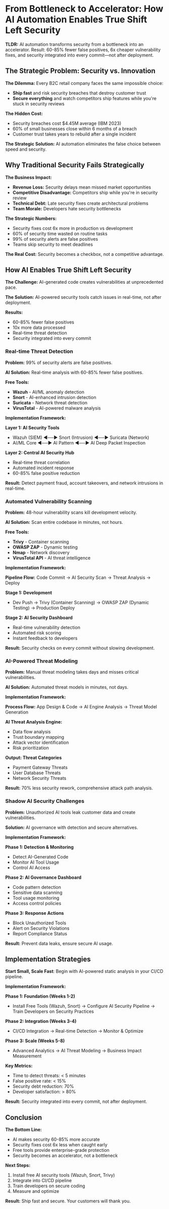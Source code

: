 # From Bottleneck to Accelerator: How AI Automation Enables True Shift Left Security

**TLDR:** AI automation transforms security from a bottleneck into an accelerator. Result: 60-85% fewer false positives, 6x cheaper vulnerability fixes, and security integrated into every commit—not after deployment.

## The Strategic Problem: Security vs. Innovation

**The Dilemma:** Every B2C retail company faces the same impossible choice:
- **Ship fast** and risk security breaches that destroy customer trust
- **Secure everything** and watch competitors ship features while you're stuck in security reviews

**The Hidden Cost:** 
- Security breaches cost $4.45M average (IBM 2023)
- 60% of small businesses close within 6 months of a breach
- Customer trust takes years to rebuild after a single incident

**The Strategic Solution:** AI automation eliminates the false choice between speed and security.

## Why Traditional Security Fails Strategically

**The Business Impact:**
- **Revenue Loss:** Security delays mean missed market opportunities
- **Competitive Disadvantage:** Competitors ship while you're in security review
- **Technical Debt:** Late security fixes create architectural problems
- **Team Morale:** Developers hate security bottlenecks

**The Strategic Numbers:**
- Security fixes cost 6x more in production vs development
- 60% of security time wasted on routine tasks
- 99% of security alerts are false positives
- Teams skip security to meet deadlines

**The Real Cost:** Security becomes a checkbox, not a competitive advantage.

## How AI Enables True Shift Left Security

**The Challenge:** AI-generated code creates vulnerabilities at unprecedented pace.

**The Solution:** AI-powered security tools catch issues in real-time, not after deployment.

**Results:**
- 60-85% fewer false positives
- 10x more data processed
- Real-time threat detection
- Security integrated into every commit

### Real-time Threat Detection

**Problem:** 99% of security alerts are false positives.

**AI Solution:** Real-time analysis with 60-85% fewer false positives.

**Free Tools:**
- **Wazuh** - AI/ML anomaly detection
- **Snort** - AI-enhanced intrusion detection  
- **Suricata** - Network threat detection
- **VirusTotal** - AI-powered malware analysis

**Implementation Framework:**

**Layer 1: AI Security Tools**
- Wazuh (SIEM) ◄──► Snort (Intrusion) ◄──► Suricata (Network)
- AI/ML Core ◄──► AI Pattern ◄──► AI Deep Packet Inspection

**Layer 2: Central AI Security Hub**
- Real-time threat correlation
- Automated incident response  
- 60-85% false positive reduction

**Result:** Detect payment fraud, account takeovers, and network intrusions in real-time.

### Automated Vulnerability Scanning

**Problem:** 48-hour vulnerability scans kill development velocity.

**AI Solution:** Scan entire codebase in minutes, not hours.

**Free Tools:**
- **Trivy** - Container scanning
- **OWASP ZAP** - Dynamic testing
- **Nmap** - Network discovery
- **VirusTotal API** - AI threat intelligence

**Implementation Framework:**

**Pipeline Flow:**
Code Commit → AI Security Scan → Threat Analysis → Deploy

**Stage 1: Development**
- Dev Push → Trivy (Container Scanning) → OWASP ZAP (Dynamic Testing) → Production Deploy

**Stage 2: AI Security Dashboard**
- Real-time vulnerability detection
- Automated risk scoring
- Instant feedback to developers

**Result:** Security checks on every commit without slowing development.

### AI-Powered Threat Modeling

**Problem:** Manual threat modeling takes days and misses critical vulnerabilities.

**AI Solution:** Automated threat models in minutes, not days.

**Implementation Framework:**

**Process Flow:**
App Design & Code → AI Engine Analysis → Threat Model Generation

**AI Threat Analysis Engine:**
- Data flow analysis
- Trust boundary mapping
- Attack vector identification
- Risk prioritization

**Output: Threat Categories**
- Payment Gateway Threats
- User Database Threats
- Network Security Threats

**Result:** 70% less security rework, comprehensive attack path analysis.

### Shadow AI Security Challenges

**Problem:** Unauthorized AI tools leak customer data and create vulnerabilities.

**Solution:** AI governance with detection and secure alternatives.

**Implementation Framework:**

**Phase 1: Detection & Monitoring**
- Detect AI-Generated Code
- Monitor AI Tool Usage
- Control AI Access

**Phase 2: AI Governance Dashboard**
- Code pattern detection
- Sensitive data scanning
- Tool usage monitoring
- Access control policies

**Phase 3: Response Actions**
- Block Unauthorized Tools
- Alert on Security Violations
- Report Compliance Status

**Result:** Prevent data leaks, ensure secure AI usage.

## Implementation Strategies

**Start Small, Scale Fast**: Begin with AI-powered static analysis in your CI/CD pipeline.

**Implementation Framework:**

**Phase 1: Foundation (Weeks 1-2)**
- Install Free Tools (Wazuh, Snort) → Configure AI Security Pipeline → Train Developers on Security Practices

**Phase 2: Integration (Weeks 3-4)**
- CI/CD Integration → Real-time Detection → Monitor & Optimize

**Phase 3: Scale (Weeks 5-8)**
- Advanced Analytics → AI Threat Modeling → Business Impact Measurement

**Key Metrics:**
- Time to detect threats: < 5 minutes
- False positive rate: < 15%
- Security debt reduction: 70%
- Developer satisfaction: > 80%

**Result:** Security integrated into every commit, not after deployment.

## Conclusion

**The Bottom Line:**
- AI makes security 60-85% more accurate
- Security fixes cost 6x less when caught early
- Free tools provide enterprise-grade protection
- Security becomes an accelerator, not a bottleneck

**Next Steps:**
1. Install free AI security tools (Wazuh, Snort, Trivy)
2. Integrate into CI/CD pipeline
3. Train developers on secure coding
4. Measure and optimize

**Result:** Ship fast and secure. Your customers will thank you.

